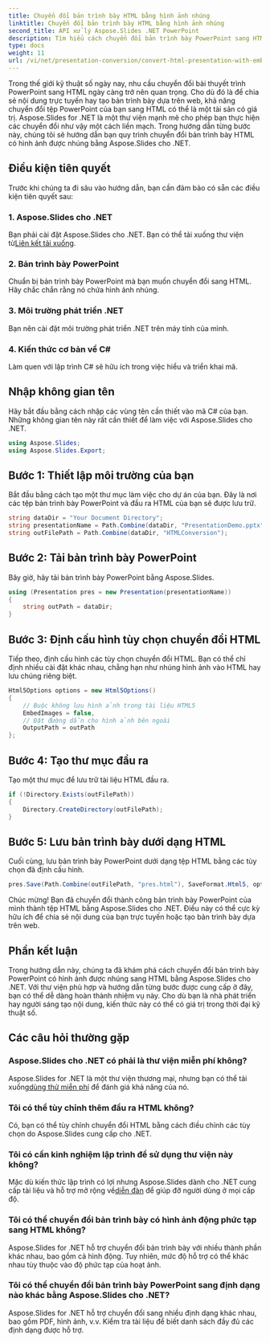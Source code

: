 ```yaml
---
title: Chuyển đổi bản trình bày HTML bằng hình ảnh nhúng
linktitle: Chuyển đổi bản trình bày HTML bằng hình ảnh nhúng
second_title: API xử lý Aspose.Slides .NET PowerPoint
description: Tìm hiểu cách chuyển đổi bản trình bày PowerPoint sang HTML bằng hình ảnh được nhúng bằng Aspose.Slides cho .NET. Hướng dẫn từng bước để chuyển đổi liền mạch.
type: docs
weight: 11
url: /vi/net/presentation-conversion/convert-html-presentation-with-embedded-images/
---
```


Trong thế giới kỹ thuật số ngày nay, nhu cầu chuyển đổi bài thuyết trình PowerPoint sang HTML ngày càng trở nên quan trọng. Cho dù đó là để chia sẻ nội dung trực tuyến hay tạo bản trình bày dựa trên web, khả năng chuyển đổi tệp PowerPoint của bạn sang HTML có thể là một tài sản có giá trị. Aspose.Slides for .NET là một thư viện mạnh mẽ cho phép bạn thực hiện các chuyển đổi như vậy một cách liền mạch. Trong hướng dẫn từng bước này, chúng tôi sẽ hướng dẫn bạn quy trình chuyển đổi bản trình bày HTML có hình ảnh được nhúng bằng Aspose.Slides cho .NET.

## Điều kiện tiên quyết

Trước khi chúng ta đi sâu vào hướng dẫn, bạn cần đảm bảo có sẵn các điều kiện tiên quyết sau:

### 1. Aspose.Slides cho .NET

 Bạn phải cài đặt Aspose.Slides cho .NET. Bạn có thể tải xuống thư viện từ[Liên kết tải xuống](https://releases.aspose.com/slides/net/).

### 2. Bản trình bày PowerPoint

Chuẩn bị bản trình bày PowerPoint mà bạn muốn chuyển đổi sang HTML. Hãy chắc chắn rằng nó chứa hình ảnh nhúng.

### 3. Môi trường phát triển .NET

Bạn nên cài đặt môi trường phát triển .NET trên máy tính của mình.

### 4. Kiến thức cơ bản về C#

Làm quen với lập trình C# sẽ hữu ích trong việc hiểu và triển khai mã.

## Nhập không gian tên

Hãy bắt đầu bằng cách nhập các vùng tên cần thiết vào mã C# của bạn. Những không gian tên này rất cần thiết để làm việc với Aspose.Slides cho .NET.

```csharp
using Aspose.Slides;
using Aspose.Slides.Export;
```

## Bước 1: Thiết lập môi trường của bạn

Bắt đầu bằng cách tạo một thư mục làm việc cho dự án của bạn. Đây là nơi các tệp bản trình bày PowerPoint và đầu ra HTML của bạn sẽ được lưu trữ.

```csharp
string dataDir = "Your Document Directory";
string presentationName = Path.Combine(dataDir, "PresentationDemo.pptx");
string outFilePath = Path.Combine(dataDir, "HTMLConversion");
```

## Bước 2: Tải bản trình bày PowerPoint

Bây giờ, hãy tải bản trình bày PowerPoint bằng Aspose.Slides.

```csharp
using (Presentation pres = new Presentation(presentationName))
{
    string outPath = dataDir;
}
```

## Bước 3: Định cấu hình tùy chọn chuyển đổi HTML

Tiếp theo, định cấu hình các tùy chọn chuyển đổi HTML. Bạn có thể chỉ định nhiều cài đặt khác nhau, chẳng hạn như nhúng hình ảnh vào HTML hay lưu chúng riêng biệt.

```csharp
Html5Options options = new Html5Options()
{
    // Buộc không lưu hình ảnh trong tài liệu HTML5
    EmbedImages = false,
    // Đặt đường dẫn cho hình ảnh bên ngoài
    OutputPath = outPath
};
```

## Bước 4: Tạo thư mục đầu ra

Tạo một thư mục để lưu trữ tài liệu HTML đầu ra.

```csharp
if (!Directory.Exists(outFilePath))
{
    Directory.CreateDirectory(outFilePath);
}
```

## Bước 5: Lưu bản trình bày dưới dạng HTML

Cuối cùng, lưu bản trình bày PowerPoint dưới dạng tệp HTML bằng các tùy chọn đã định cấu hình.

```csharp
pres.Save(Path.Combine(outFilePath, "pres.html"), SaveFormat.Html5, options);
```

Chúc mừng! Bạn đã chuyển đổi thành công bản trình bày PowerPoint của mình thành tệp HTML bằng Aspose.Slides cho .NET. Điều này có thể cực kỳ hữu ích để chia sẻ nội dung của bạn trực tuyến hoặc tạo bản trình bày dựa trên web.

## Phần kết luận

Trong hướng dẫn này, chúng ta đã khám phá cách chuyển đổi bản trình bày PowerPoint có hình ảnh được nhúng sang HTML bằng Aspose.Slides cho .NET. Với thư viện phù hợp và hướng dẫn từng bước được cung cấp ở đây, bạn có thể dễ dàng hoàn thành nhiệm vụ này. Cho dù bạn là nhà phát triển hay người sáng tạo nội dung, kiến thức này có thể có giá trị trong thời đại kỹ thuật số.

## Các câu hỏi thường gặp

### Aspose.Slides cho .NET có phải là thư viện miễn phí không?
 Aspose.Slides for .NET là một thư viện thương mại, nhưng bạn có thể tải xuống[dùng thử miễn phí](https://releases.aspose.com/) để đánh giá khả năng của nó.

### Tôi có thể tùy chỉnh thêm đầu ra HTML không?
Có, bạn có thể tùy chỉnh chuyển đổi HTML bằng cách điều chỉnh các tùy chọn do Aspose.Slides cung cấp cho .NET.

### Tôi có cần kinh nghiệm lập trình để sử dụng thư viện này không?
Mặc dù kiến thức lập trình có lợi nhưng Aspose.Slides dành cho .NET cung cấp tài liệu và hỗ trợ mở rộng về[diễn đàn](https://forum.aspose.com/) để giúp đỡ người dùng ở mọi cấp độ.

### Tôi có thể chuyển đổi bản trình bày có hình ảnh động phức tạp sang HTML không?
Aspose.Slides for .NET hỗ trợ chuyển đổi bản trình bày với nhiều thành phần khác nhau, bao gồm cả hình động. Tuy nhiên, mức độ hỗ trợ có thể khác nhau tùy thuộc vào độ phức tạp của hoạt ảnh.

### Tôi có thể chuyển đổi bản trình bày PowerPoint sang định dạng nào khác bằng Aspose.Slides cho .NET?
Aspose.Slides for .NET hỗ trợ chuyển đổi sang nhiều định dạng khác nhau, bao gồm PDF, hình ảnh, v.v. Kiểm tra tài liệu để biết danh sách đầy đủ các định dạng được hỗ trợ.